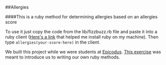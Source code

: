 ##Allergies

####This is a ruby method for determining allergies based on an allergies score

To use it just copy the code from the lib/fizzbuzz.rb file and paste it into a ruby client ([Here's a link](http://www.learnhowtoprogram.com/lessons/installing-ruby) that helped me install ruby on my machine). Then type `allergies(your-score-here)` in the client.

We built this project while we were students at [Epicodus](http://www.epicodus.com/). [This exercise](http://www.learnhowtoprogram.com/lessons/fizzbuzz-title-case-allergies-psychology-test) was meant to introduce us to writing our own ruby methods.
